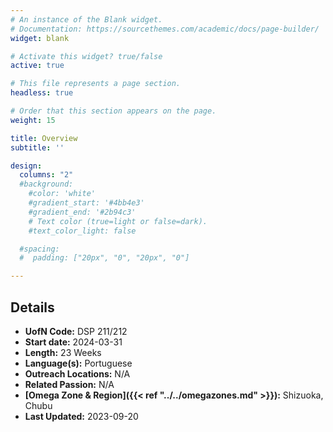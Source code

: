 ```yaml
---
# An instance of the Blank widget.
# Documentation: https://sourcethemes.com/academic/docs/page-builder/
widget: blank

# Activate this widget? true/false
active: true

# This file represents a page section.
headless: true

# Order that this section appears on the page.
weight: 15

title: Overview
subtitle: ''

design:
  columns: "2"
  #background:
    #color: 'white'
    #gradient_start: '#4bb4e3'
    #gradient_end: '#2b94c3'
    # Text color (true=light or false=dark).
    #text_color_light: false

  #spacing:
  #  padding: ["20px", "0", "20px", "0"]

---
```




## Details

* **UofN Code:** DSP 211/212
* **Start date:** 2024-03-31
* **Length:** 23 Weeks
* **Language(s):** Portuguese
* **Outreach Locations:** N/A
* **Related Passion:** N/A
* **[Omega Zone & Region]({{< ref "../../omegazones.md" >}}):**  Shizuoka, Chubu
* **Last Updated:** 2023-09-20

